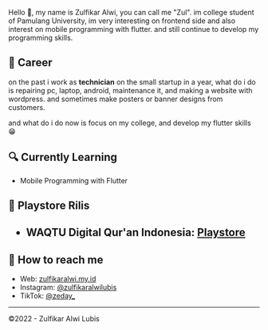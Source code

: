 Hello 👋, my name is Zulfikar Alwi, you can call me "Zul". im college student of Pamulang University, im very interesting on frontend side and also interest on mobile programming with flutter. and still continue to develop my programming skills.

<h2>💼 Career</h2>
  
on the past i work as <b>technician</b> on the small startup in a year, what do i do is repairing pc, laptop, android, maintenance it, and making a website with wordpress. and sometimes make posters or banner designs from customers.

and what do i do now is focus on my college, and develop my flutter skills 😁

<h2>🔍 Currently Learning</h2>
<ul>
  <li> Mobile Programming with Flutter
</ul>

<h2>👀 Playstore Rilis<h2>
<ul>
  <li> WAQTU Digital Qur'an Indonesia: <a href="https://play.google.com/store/apps/details?id=com.waqtuindonesia">Playstore</a></li>
</ul>
  
<h2>🚀 How to reach me</h2>
<ul>
  <li>Web: <a href="https://zulfikaralwi.my.id">zulfikaralwi.my.id</a></li>
  <li>Instagram: <a href="https://instagram.com/zulfikaralwilubis/">@zulfikaralwilubis</a></li>
  <li>TikTok: <a href="https://tiktok.com/zeday_">@zeday_</a></li>
</ul>



<hr>

©2022 - Zulfikar Alwi Lubis
